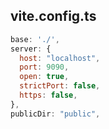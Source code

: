 ## vite.config.ts

```javascript
base: './',
server: {
  host: "localhost",
  port: 9090,
  open: true,
  strictPort: false,
  https: false,
},
publicDir: "public",
```